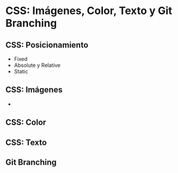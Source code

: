 # CSS: Imágenes, Color, Texto y Git Branching

## CSS: Posicionamiento
- Fixed
- Absolute y Relative
- Static

## CSS: Imágenes
- 

## CSS: Color

## CSS: Texto

## Git Branching